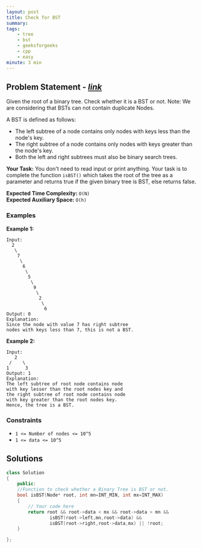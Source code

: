 ```yaml
---
layout: post
title: Check for BST           
summary:
tags:
    - tree
    - bst
    - geeksforgeeks
    - cpp
    - easy
minute: 3 min
---
```


## Problem Statement - [*link*](https://practice.geeksforgeeks.org/problems/check-for-bst/0/?track=DSASP-BST&batchId=154#)  

Given the root of a binary tree. Check whether it is a BST or not.
Note: We are considering that BSTs can not contain duplicate Nodes.

A BST is defined as follows:

+ The left subtree of a node contains only nodes with keys less than the node's key.
+ The right subtree of a node contains only nodes with keys greater than the node's key.
+ Both the left and right subtrees must also be binary search trees.


**Your Task:** 
You don't need to read input or print anything. Your task is to complete the function `isBST()` which takes the root of the tree as a parameter and returns true if the given binary tree is BST, else returns false. 

**Expected Time Complexity:** `O(N)`      
**Expected Auxiliary Space:** `O(h)`  

### Examples

**Example 1:**   
```
Input:
  2
   \
    7
     \
      6
       \
        5
         \
          9
           \
            2
             \
              6
Output: 0 
Explanation: 
Since the node with value 7 has right subtree 
nodes with keys less than 7, this is not a BST.
```   

**Example 2:**   
```
Input:
   2
 /    \
1      3
Output: 1 
Explanation: 
The left subtree of root node contains node
with key lesser than the root nodes key and 
the right subtree of root node contains node 
with key greater than the root nodes key.
Hence, the tree is a BST.
```


### Constraints

+ `1 <= Number of nodes <= 10^5`
+ `1 <= data <= 10^5`

## Solutions

```cpp
class Solution
{
    public:
    //Function to check whether a Binary Tree is BST or not.
    bool isBST(Node* root, int mn=INT_MIN, int mx=INT_MAX) 
    {
        // Your code here
        return root && root->data < mx && root->data > mn &&
                isBST(root->left,mn,root->data) &&
                isBST(root->right,root->data,mx) || !root;
    }

};
```

